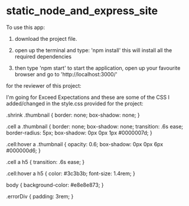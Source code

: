 # static_node_and_express_site

To use this app:

1) download the project file.

2) open up the terminal and type: 'npm install'
   this will install all the required dependencies

3) then type 'npm start' to start the application,
   open up your favourite browser and go to 'http://localhost:3000/'




for the reviewer of this project:

I'm going for Exceed Expectations and these are some of the CSS I added/changed in the style.css provided for the project:

.shrink .thumbnail {
  border: none;
  box-shadow: none;
}

.cell a .thumbnail {
  border: none;
  box-shadow: none;
  transition: .6s ease;
  border-radius: 5px;
  box-shadow: 0px 0px 1px #0000007d;
}

.cell:hover a .thumbnail {
  opacity: 0.6;
  box-shadow: 0px 0px 6px #000000d6;
}

.cell a h5 {
  transition: .6s ease;
}

.cell:hover a h5 {
  color: #3c3b3b;
  font-size: 1.4rem;
}

body {
  background-color: #e8e8e873;
}

.errorDiv {
  padding: 3rem;
}
